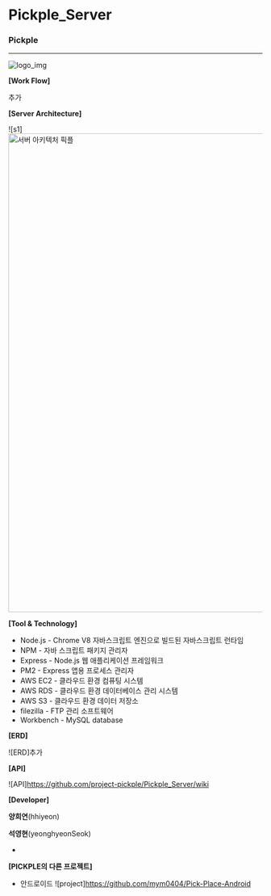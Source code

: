 # Pickple_Server

### Pickple

***
![logo_img](https://user-images.githubusercontent.com/52193680/65820905-a2115880-e269-11e9-85ad-146601bc21b6.jpg)



**[Work Flow]**

추가


**[Server Architecture]**

![s1]<img width="948" alt="서버 아키텍처 픽플" src="https://user-images.githubusercontent.com/52193680/65820918-c8cf8f00-e269-11e9-9fa0-f194bd727bbe.png">



**[Tool & Technology]**

- Node.js - Chrome V8 자바스크립트 엔진으로 빌드된 자바스크립트 런타임
- NPM - 자바 스크립트 패키지 관리자
- Express - Node.js 웹 애플리케이션 프레임워크
- PM2 - Express 앱용 프로세스 관리자
- AWS EC2 - 클라우드 환경 컴퓨팅 시스템
- AWS RDS - 클라우드 환경 데이터베이스 관리 시스템
- AWS S3 - 클라우드 환경 데이터 저장소
- filezilla - FTP 관리 소프트웨어
- Workbench - MySQL database



**[ERD]**

![ERD]추가



**[API]**

![API]https://github.com/project-pickple/Pickple_Server/wiki



**[Developer]**

**양희연**(hhiyeon)

**석영현**(yeonghyeonSeok)



*
**[PICKPLE의 다른 프로젝트]**

- 안드로이드 
![project]<https://github.com/mym0404/Pick-Place-Android>


